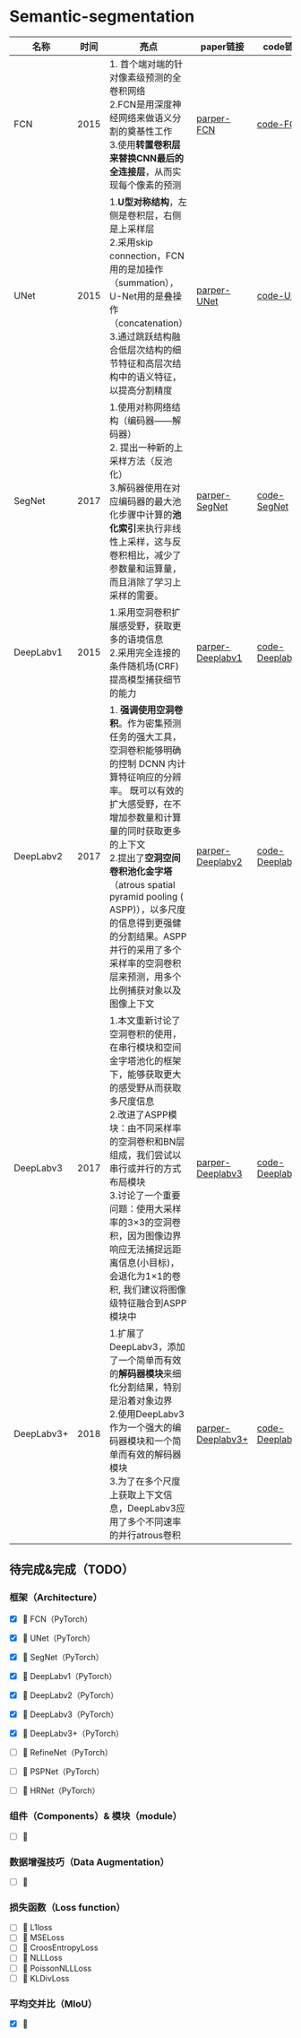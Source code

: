 # Semantic-segmentation

| 名称  | 时间 |                               亮点                            | paper链接 | code链接 |
| ----- | ---- | -------------------------------------------------------- | ------------------------------- | -------- |
| FCN   | 2015 | 1. 首个端对端的针对像素级预测的全卷积网络<br /> 2.FCN是用深度神经网络来做语义分割的奠基性工作<br />  3.使用**转置卷积层来替换CNN最后的全连接层**，从而实现每个像素的预测 | [parper-FCN](https://arxiv.org/abs/1411.4038) |  [code-FCN](https://github.com/WYH67/Semantic-segmentation/tree/main/FCN) |
| UNet  | 2015 | 1.**U型对称结构**，左侧是卷积层，右侧是上采样层<br /> 2.采用skip connection，FCN用的是加操作（summation），U-Net用的是叠操作（concatenation） <br /> 3.通过跳跃结构融合低层次结构的细节特征和高层次结构中的语义特征，以提高分割精度| [parper-UNet](https://lmb.informatik.uni-freiburg.de/people/ronneber/u-net/) | [code-UNet](https://github.com/WYH67/Semantic-segmentation/tree/main/UNet) |
| SegNet | 2017 | 1.使用对称网络结构（编码器——解码器）<br />2.  提出一种新的上采样方法（反池化）<br />3.解码器使用在对应编码器的最大池化步骤中计算的**池化索引**来执行非线性上采样，这与反卷积相比，减少了参数量和运算量，而且消除了学习上采样的需要。   |    [parper-SegNet](https://ieeexplore.ieee.org/stamp/stamp.jsp?arnumber=7803544)                              |     [code-SegNet](https://github.com/WYH67/Semantic-segmentation/blob/main/SegNet)     |
| DeepLabv1  | 2015 | 1.采用空洞卷积扩展感受野，获取更多的语境信息<br />2.采用完全连接的条件随机场(CRF)提高模型捕获细节的能力<br />  | [parper-Deeplabv1](https://arxiv.org/abs/1412.7062) | [code-Deeplabv1](https://github.com/WYH67/Semantic-segmentation/blob/main/DeepLab)          |
| DeepLabv2  | 2017 |1. **强调使用空洞卷积**。作为密集预测任务的强大工具，空洞卷积能够明确的控制 DCNN 内计算特征响应的分辨率。 既可以有效的扩大感受野，在不增加参数量和计算量的同时获取更多的上下文<br />2.提出了**空洞空间卷积池化金字塔**（atrous spatial pyramid pooling ( ASPP)），以多尺度的信息得到更强健的分割结果。ASPP并行的采用了多个采样率的空洞卷积层来预测，用多个比例捕获对象以及图像上下文<br /> |[parper-Deeplabv2](https://arxiv.org/pdf/1606.00915.pdf) |[code-Deeplabv2](https://github.com/WYH67/Semantic-segmentation/blob/main/DeepLab) |
| DeepLabv3  | 2017 |1.本文重新讨论了空洞卷积的使用，在串行模块和空间金字塔池化的框架下，能够获取更大的感受野从而获取多尺度信息<br />2.改进了ASPP模块：由不同采样率的空洞卷积和BN层组成，我们尝试以串行或并行的方式布局模块<br />3.讨论了一个重要问题：使用大采样率的3×3的空洞卷积，因为图像边界响应无法捕捉远距离信息(小目标)，会退化为1×1的卷积, 我们建议将图像级特征融合到ASPP模块中      | [parper-Deeplabv3](https://arxiv.org/pdf/1706.05587.pdf) | [code-Deeplabv3](https://github.com/WYH67/Semantic-segmentation/blob/main/DeepLab) |
| DeepLabv3+ | 2018 | 1.扩展了DeepLabv3，添加了一个简单而有效的**解码器模块**来细化分割结果，特别是沿着对象边界<br />2.使用DeepLabv3作为一个强大的编码器模块和一个简单而有效的解码器模块<br />3.为了在多个尺度上获取上下文信息，DeepLabv3应用了多个不同速率的并行atrous卷积<br /> | [parper-Deeplabv3+](https://arxiv.org/pdf/1802.02611.pdf) | [code-Deeplabv3+](https://github.com/WYH67/Semantic-segmentation/blob/main/DeepLab)|

## 待完成&完成（TODO）

### 框架（Architecture）

- [x]  🚌 FCN（PyTorch）
- [x] 🚌 UNet（PyTorch）
- [x] 🚌 SegNet（PyTorch）
- [x] 🚌 DeepLabv1（PyTorch）
- [x] 🚌 DeepLabv2（PyTorch）
- [x] 🚌 DeepLabv3（PyTorch）
- [x] 🚌 DeepLabv3+（PyTorch）
- [ ] 🚌 RefineNet（PyTorch）
- [ ] 🚌 PSPNet（PyTorch）
- [ ] 🚌 HRNet（PyTorch）



### 组件（Components）& 模块（module）

- [ ] 🚚



### 数据增强技巧（Data Augmentation）

- [ ] 🚕



### 损失函数（Loss function）

- [ ] 🚗 L1loss
- [ ] 🚗 MSELoss
- [ ] 🚗 CroosEntropyLoss
- [ ] 🚗 NLLLoss
- [ ] 🚗 PoissonNLLLoss
- [ ] 🚗 KLDivLoss

### 平均交并比（MIoU）
- [x] 🚜 

